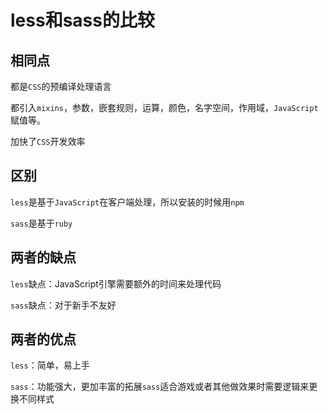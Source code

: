 # less和sass的比较

## 相同点

都是`CSS`的预编译处理语言

都引入`mixins`，参数，嵌套规则，运算，颜色，名字空间，作用域，`JavaScript`赋值等。

加快了`CSS`开发效率

## 区别

`less`是基于`JavaScript`在客户端处理，所以安装的时候用`npm`

`sass`是基于`ruby`

## 两者的缺点

`less`缺点：JavaScript引擎需要额外的时间来处理代码

`sass`缺点：对于新手不友好

## 两者的优点

`less`：简单，易上手

`sass`：功能强大，更加丰富的拓展`sass`适合游戏或者其他做效果时需要逻辑来更换不同样式